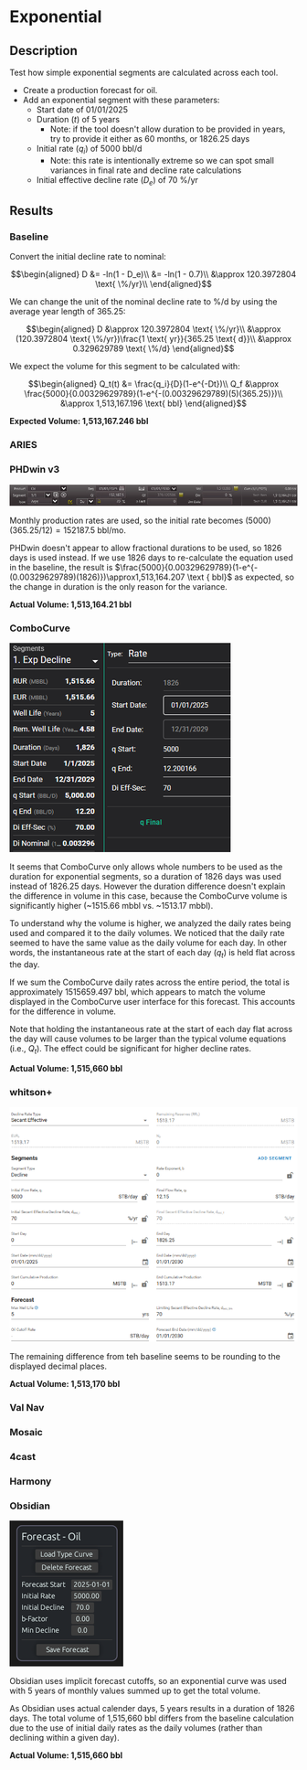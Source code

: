 # Exponential

## Description

Test how simple exponential segments are calculated across each tool.

- Create a production forecast for oil.
- Add an exponential segment with these parameters:
  - Start date of 01/01/2025
  - Duration ($t$) of 5 years
    - Note: if the tool doesn't allow duration to be provided in years, try to provide it either as 60 months, or 1826.25 days
  - Initial rate ($q_i$) of 5000 bbl/d
    - Note: this rate is intentionally extreme so we can spot small variances in final rate and decline rate calculations
  - Initial effective decline rate ($D_e$) of 70 %/yr

## Results

### Baseline

Convert the initial decline rate to nominal:

```math
\begin{aligned}
D &= -ln(1 - D_e)\\
&= -ln(1 - 0.7)\\
&\approx 120.3972804 \text{ \%/yr}\\
\end{aligned}
```

We can change the unit of the nominal decline rate to %/d by using the average year length of 365.25:

```math
\begin{aligned}
D &\approx 120.3972804 \text{ \%/yr}\\
&\approx (120.3972804 \text{ \%/yr})\frac{1 \text{ yr}}{365.25 \text{ d}}\\
&\approx 0.329629789 \text{ \%/d}
\end{aligned}
```

We expect the volume for this segment to be calculated with:

```math
\begin{aligned}
Q_t(t) &= \frac{q_i}{D}(1-e^{-Dt})\\
Q_f &\approx \frac{5000}{0.00329629789}(1-e^{-(0.00329629789)(5)(365.25)})\\
&\approx 1,513,167.196 \text{ bbl}
\end{aligned}
```

**Expected Volume: 1,513,167.246 bbl**

### ARIES

### PHDwin v3

![PHDwin v3 exponential segment](phdwin.png)

Monthly production rates are used, so the initial rate becomes $(5000)(365.25/12)=152187.5 \text{ bbl/mo}$.

PHDwin doesn't appear to allow fractional durations to be used, so 1826 days is used instead. If we use 1826 days to re-calculate the equation used in the baseline, the result is $\frac{5000}{0.00329629789}(1-e^{-(0.00329629789)(1826)})\approx1,513,164.207 \text { bbl}$ as expected, so the change in duration is the only reason for the variance.

**Actual Volume: 1,513,164.21 bbl**

### ComboCurve

![ComboCurve exponential segment](combocurve.png)

It seems that ComboCurve only allows whole numbers to be used as the duration for exponential segments, so a duration of 1826 days was used instead of 1826.25 days. However the duration difference doesn't explain the difference in volume in this case, because the ComboCurve volume is significantly higher (~1515.66 mbbl vs. ~1513.17 mbbl).

To understand why the volume is higher, we analyzed the daily rates being used and compared it to the daily volumes. We noticed that the daily rate seemed to have the same value as the daily volume for each day. In other words, the instantaneous rate at the start of each day ($q_t$) is held flat across the day.

If we sum the ComboCurve daily rates across the entire period, the total is approximately 1515659.497 bbl, which appears to match the volume displayed in the ComboCurve user interface for this forecast. This accounts for the difference in volume.

Note that holding the instantaneous rate at the start of each day flat across the day will cause volumes to be larger than the typical volume equations (i.e., $Q_t$). The effect could be significant for higher decline rates.

**Actual Volume: 1,515,660 bbl**

### whitson+

![whitson+ exponential segment](whitson.png)

The remaining difference from teh baseline seems to be rounding to the displayed decimal places.

**Actual Volume: 1,513,170 bbl**

### Val Nav

### Mosaic

### 4cast

### Harmony

### Obsidian

![Obsidian exponential curve](obsidian.png)

Obsidian uses implicit forecast cutoffs, so an exponential curve was used with 5 years of monthly values summed up to get the total volume.

As Obsidian uses actual calender days, 5 years results in a duration of 1826 days.  The total volume of 1,515,660 bbl differs from the baseline calculation due to the use of initial daily rates as the daily volumes (rather than declining within a given day).

**Actual Volume: 1,515,660 bbl**
